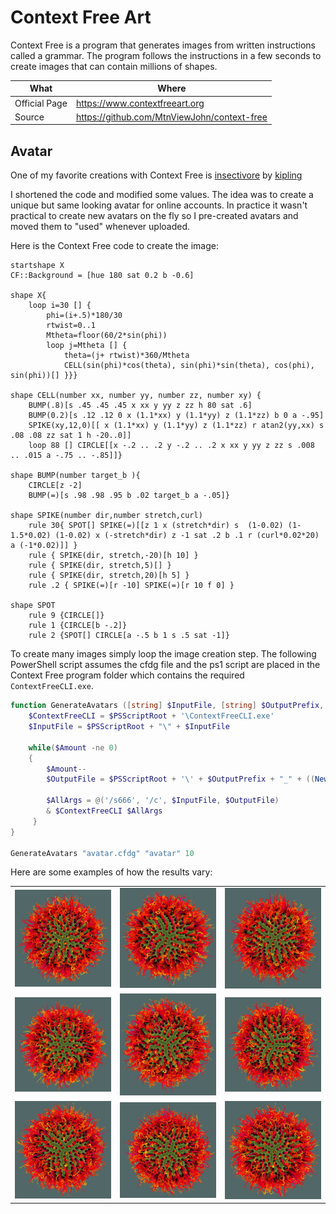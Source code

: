 # Context Free Art
<!-- markdownlint-disable MD010 -->

Context Free is a program that generates images from written instructions called a grammar. The program follows the instructions in a few seconds to create images that can contain millions of shapes.

| What          | Where                                         |
|---------------|-----------------------------------------------|
| Official Page | <https://www.contextfreeart.org>              |
| Source        | <https://github.com/MtnViewJohn/context-free> |

## Avatar

One of my favorite creations with Context Free is [insectivore](https://www.contextfreeart.org/gallery/view.php?id=3215) by [kipling](https://www.contextfreeart.org/gallery/search.php?by=kipling)

I shortened the code and modified some values. The idea was to create a unique but same looking avatar for online accounts.
In practice it wasn't practical to create new avatars on the fly so I pre-created avatars and moved them to "used" whenever uploaded.

Here is the Context Free code to create the image:

``` cfdg
startshape X
CF::Background = [hue 180 sat 0.2 b -0.6]

shape X{
	loop i=30 [] {
		phi=(i+.5)*180/30
		rtwist=0..1
		Mtheta=floor(60/2*sin(phi))
		loop j=Mtheta [] {
			theta=(j+ rtwist)*360/Mtheta
			CELL(sin(phi)*cos(theta), sin(phi)*sin(theta), cos(phi), sin(phi))[] }}}

shape CELL(number xx, number yy, number zz, number xy) {
	BUMP(.8)[s .45 .45 .45 x xx y yy z zz h 80 sat .6]
	BUMP(0.2)[s .12 .12 0 x (1.1*xx) y (1.1*yy) z (1.1*zz) b 0 a -.95]
	SPIKE(xy,12,0)[[ x (1.1*xx) y (1.1*yy) z (1.1*zz) r atan2(yy,xx) s .08 .08 zz sat 1 h -20..0]]
	loop 88 [] CIRCLE[[x -.2 .. .2 y -.2 .. .2 x xx y yy z zz s .008 .. .015 a -.75 .. -.85]]}

shape BUMP(number target_b ){
	CIRCLE[z -2]
	BUMP(=)[s .98 .98 .95 b .02 target_b a -.05]}

shape SPIKE(number dir,number stretch,curl)
	rule 30{ SPOT[] SPIKE(=)[[z 1 x (stretch*dir) s  (1-0.02) (1-1.5*0.02) (1-0.02) x (-stretch*dir) z -1 sat .2 b .1 r (curl*0.02*20) a (-1*0.02)]] }
	rule { SPIKE(dir, stretch,-20)[h 10] }
	rule { SPIKE(dir, stretch,5)[] }
	rule { SPIKE(dir, stretch,20)[h 5] }
	rule .2 { SPIKE(=)[r -10] SPIKE(=)[r 10 f 0] }
    
shape SPOT
	rule 9 {CIRCLE[]}
	rule 1 {CIRCLE[b -.2]}
	rule 2 {SPOT[] CIRCLE[a -.5 b 1 s .5 sat -1]}
```

To create many images simply loop the image creation step. The following PowerShell script assumes the cfdg file and the ps1 script are placed in the Context Free program folder which contains the required `ContextFreeCLI.exe`.

``` ps1
function GenerateAvatars ([string] $InputFile, [string] $OutputPrefix, [int] $Amount) {
    $ContextFreeCLI = $PSScriptRoot + '\ContextFreeCLI.exe'
    $InputFile = $PSScriptRoot + "\" + $InputFile

    while($Amount -ne 0)
    {
        $Amount--        
        $OutputFile = $PSScriptRoot + '\' + $OutputPrefix + "_" + ((New-TimeSpan -Start (Get-Date "01/01/1970") -End (Get-Date)).Ticks).ToString() + ".png"
        
        $AllArgs = @('/s666', '/c', $InputFile, $OutputFile)
        & $ContextFreeCLI $AllArgs
     }    
}

GenerateAvatars "avatar.cfdg" "avatar" 10
```

Here are some examples of how the results vary:

|                                           |                                           |                                           |
|-------------------------------------------|-------------------------------------------|-------------------------------------------|
| ![Example1](avatar_16130457751894587.webp) | ![Example2](avatar_16130458343669508.webp) | ![Example3](avatar_16130458978945522.webp) |
| ![Example4](avatar_16130459003464671.webp) | ![Example5](avatar_16130459025078332.webp) | ![Example6](avatar_16130459046500233.webp) |
| ![Example7](avatar_16130459068091189.webp) | ![Example8](avatar_16130459090147486.webp) | ![Example9](avatar_16130459112149794.webp) |
